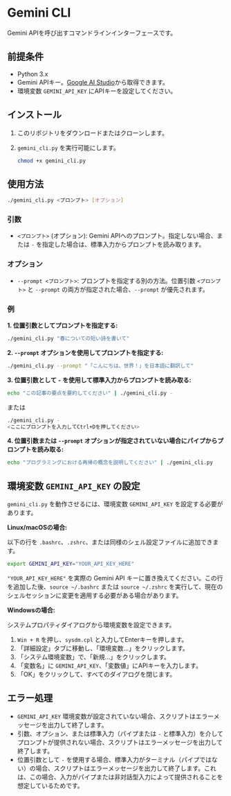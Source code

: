 # Gemini CLI

Gemini APIを呼び出すコマンドラインインターフェースです。

## 前提条件

- Python 3.x
- Gemini APIキー。[Google AI Studio](https://makersuite.google.com/app/apikey)から取得できます。
- 環境変数 `GEMINI_API_KEY` にAPIキーを設定してください。

## インストール

1.  このリポジトリをダウンロードまたはクローンします。
2.  `gemini_cli.py` を実行可能にします。

    ```bash
    chmod +x gemini_cli.py
    ```

## 使用方法

```bash
./gemini_cli.py <プロンプト> [オプション]
```

### 引数

*   `<プロンプト>` (オプション): Gemini APIへのプロンプト。指定しない場合、または `-` を指定した場合は、標準入力からプロンプトを読み取ります。

### オプション

*   `--prompt <プロンプト>`: プロンプトを指定する別の方法。位置引数 `<プロンプト>` と `--prompt` の両方が指定された場合、`--prompt` が優先されます。

### 例

**1. 位置引数としてプロンプトを指定する:**

```bash
./gemini_cli.py "春についての短い詩を書いて"
```

**2. `--prompt` オプションを使用してプロンプトを指定する:**

```bash
./gemini_cli.py --prompt "「こんにちは、世界！」を日本語に翻訳して"
```

**3. 位置引数として `-` を使用して標準入力からプロンプトを読み取る:**

```bash
echo "この記事の要点を要約してください" | ./gemini_cli.py -
```

または

```bash
./gemini_cli.py -
<ここにプロンプトを入力してCtrl+Dを押してください>
```

**4. 位置引数または `--prompt` オプションが指定されていない場合にパイプからプロンプトを読み取る:**

```bash
echo "プログラミングにおける再帰の概念を説明してください" | ./gemini_cli.py
```

## 環境変数 `GEMINI_API_KEY` の設定

`gemini_cli.py` を動作させるには、環境変数 `GEMINI_API_KEY` を設定する必要があります。

**Linux/macOSの場合:**

以下の行を `.bashrc`、`.zshrc`、または同様のシェル設定ファイルに追加できます。

```bash
export GEMINI_API_KEY="YOUR_API_KEY_HERE"
```

`"YOUR_API_KEY_HERE"` を実際の Gemini API キーに置き換えてください。この行を追加した後、`source ~/.bashrc` または `source ~/.zshrc` を実行して、現在のシェルセッションに変更を適用する必要がある場合があります。

**Windowsの場合:**

システムプロパティダイアログから環境変数を設定できます。

1.  `Win + R` を押し、`sysdm.cpl` と入力してEnterキーを押します。
2.  「詳細設定」タブに移動し、「環境変数...」をクリックします。
3.  「システム環境変数」で、「新規...」をクリックします。
4.  「変数名」に `GEMINI_API_KEY`、「変数値」にAPIキーを入力します。
5.  「OK」をクリックして、すべてのダイアログを閉じます。

## エラー処理

*   `GEMINI_API_KEY` 環境変数が設定されていない場合、スクリプトはエラーメッセージを出力して終了します。
*   引数、オプション、または標準入力（パイプまたは `-` と標準入力）を介してプロンプトが提供されない場合、スクリプトはエラーメッセージを出力して終了します。
*   位置引数として `-` を使用する場合、標準入力がターミナル（パイプではない）の場合、スクリプトはエラーメッセージを出力して終了します。これは、この場合、入力がパイプまたは非対話型入力によって提供されることを想定しているためです。
